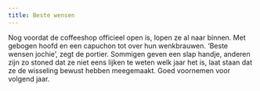 ```yaml
---
title: Beste wensen
---
```

Nog voordat de coffeeshop officieel open is, lopen ze al naar binnen. Met gebogen hoofd en een capuchon tot over hun wenkbrauwen. ‘Beste wensen jochie’, zegt de portier. Sommigen geven een slap handje, anderen zijn zo stoned dat ze niet eens lijken te weten welk jaar het is, laat staan dat ze de wisseling bewust hebben meegemaakt. Goed voornemen voor volgend jaar.
